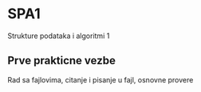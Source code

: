 # SPA1
 Strukture podataka i algoritmi 1

## Prve prakticne vezbe
 Rad sa fajlovima, citanje i pisanje u fajl, osnovne provere
